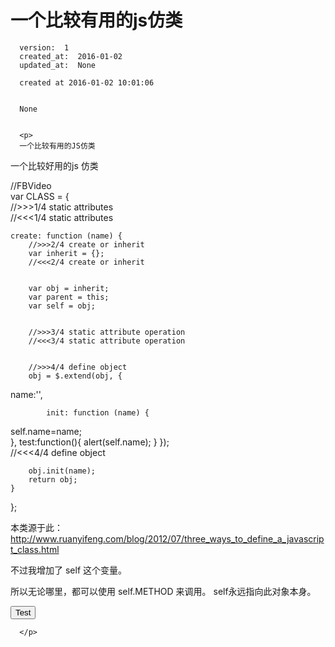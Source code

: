 
  # 一个比较有用的js仿类

      version:  1
      created_at:  2016-01-02
      updated_at:  None

      created at 2016-01-02 10:01:06 


      None


      <p>
      一个比较有用的JS仿类
一个比较好用的js 仿类

 

 
//FBVideo  
var CLASS = {  
    //>>>1/4 static attributes  
    //<<<1/4 static attributes  

 
    create: function (name) {  
        //>>>2/4 create or inherit  
        var inherit = {};  
        //<<<2/4 create or inherit  

 
        var obj = inherit;  
        var parent = this;  
        var self = obj;  

 
        //>>>3/4 static attribute operation  
        //<<<3/4 static attribute operation  

 
        //>>>4/4 define object  
        obj = $.extend(obj, {  
  name:'',

 
            init: function (name) {
   self.name=name;  
        },
 test:function(){
  alert(self.name);
 }
        });  
        //<<<4/4 define object  

 
        obj.init(name);  
        return obj;  
    }  
};  

 
本类源于此：
http://www.ruanyifeng.com/blog/2012/07/three_ways_to_define_a_javascript_class.html

 
不过我增加了 self 这个变量。

 
所以无论哪里，都可以使用  self.METHOD 来调用。
self永远指向此对象本身。

 
<script>
 var obj=CLASS.create();
</script>

 
<button onclick=”obj.test()”>Test</button>

 


      </p>

  